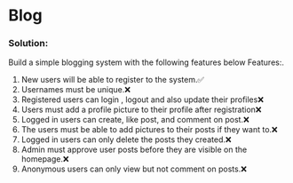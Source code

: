 # Blog

### Solution:

Build a simple blogging system with the following features below
Features:.
1. New users will be able to register to the system.✅
2. Usernames must be unique.❌
3. Registered users can login , logout and also update their profiles❌
4. Users must add a profile picture to their profile after registration❌
5. Logged in users can create, like post, and comment on post.❌
6. The users must be able to add pictures to their posts if they want to.❌
7. Logged in users can only delete the posts they created.❌
8. Admin must approve user posts before they are visible on the homepage.❌
9. Anonymous users can only view but not comment on posts.❌